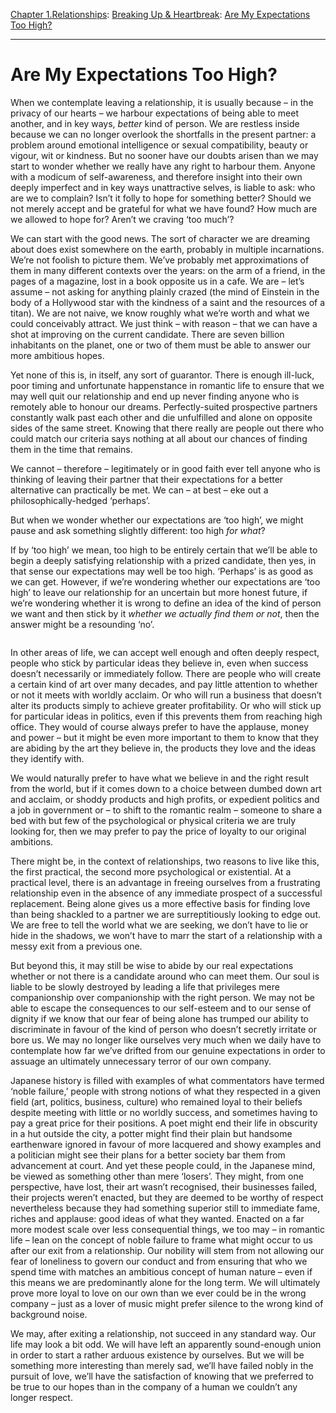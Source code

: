 [Chapter 1.Relationships](https://www.theschooloflife.com/thebookoflife/category/relationships/): [Breaking Up & Heartbreak](https://www.theschooloflife.com/thebookoflife/category/relationships/breaking-up-heartbreak/): [Are My Expectations Too High?](https://www.theschooloflife.com/thebookoflife/are-my-expectations-too-high/)

* * *

# Are My Expectations Too High?

When we contemplate leaving a relationship, it is usually because – in the privacy of our hearts – we harbour expectations of being able to meet another, and in key ways, _better_ kind of person. We are restless inside because we can no longer overlook the shortfalls in the present partner: a problem around emotional intelligence or sexual compatibility, beauty or vigour, wit or kindness. But no sooner have our doubts arisen than we may start to wonder whether we really have any right to harbour them. Anyone with a modicum of self-awareness, and therefore insight into their own deeply imperfect and in key ways unattractive selves, is liable to ask: who are we to complain? Isn’t it folly to hope for something better? Should we not merely accept and be grateful for what we have found? How much are we allowed to hope for? Aren’t we craving ‘too much’?&nbsp;

We can start with the good news. The sort of character we are dreaming about does exist somewhere on the earth, probably in multiple incarnations. We’re not foolish to picture them. We’ve probably met approximations of them in many different contexts over the years: on the arm of a friend, in the pages of a magazine, lost in a book opposite us in a cafe. We are – let’s assume – not asking for anything plainly crazed (the mind of Einstein in the body of a Hollywood star with the kindness of a saint and the resources of a titan). We are not naive, we know roughly what we’re worth and what we could conceivably attract. We just think – with reason – that we can have a shot at improving on the current candidate. There are seven billion inhabitants on the planet, one or two of them must be able to answer our more ambitious hopes.

Yet none of this is, in itself, any sort of guarantor. There is enough ill-luck, poor timing and unfortunate happenstance in romantic life to ensure that we may well quit our relationship and end up never finding anyone who is remotely able to honour our dreams. Perfectly-suited prospective partners constantly walk past each other and die unfulfilled and alone on opposite sides of the same street. Knowing that there really are people out there who could match our criteria says nothing at all about our chances of finding them in the time that remains.&nbsp;

We cannot – therefore – legitimately or in good faith ever tell anyone who is thinking of leaving their partner that their expectations for a better alternative can practically be met. We can – at best – eke out a philosophically-hedged ‘perhaps’.

But when we wonder whether our expectations are ‘too high’, we might pause and ask something slightly different: too high _for what_?

If by ‘too high’ we mean, too high to be entirely certain that we’ll be able to begin a deeply satisfying relationship with a prized candidate, then yes, in that sense our expectations may well be too high. ‘Perhaps’ is as good as we can get. However, if we’re wondering whether our expectations are ‘too high’ to leave our relationship for an uncertain but more honest future, if we’re wondering whether it is wrong to define an idea of the kind of person we want and then stick by it _whether we actually find them or not_, then the answer might be a resounding ‘no’.

<figure class="aligncenter"><img src="https://www.theschooloflife.com/thebookoflife/wp-content/uploads/2019/11/hot-web.jpg" alt="" class="wp-image-23806" srcset="https://www.theschooloflife.com/thebookoflife/wp-content/uploads/2019/11/hot-web.jpg 700w, https://www.theschooloflife.com/thebookoflife/wp-content/uploads/2019/11/hot-web-300x200.jpg 300w" sizes="(max-width: 700px) 100vw, 700px"></figure>

In other areas of life, we can accept well enough and often deeply respect, people who stick by particular ideas they believe in, even when success doesn’t necessarily or immediately follow. There are people who will create a certain kind of art over many decades, and pay little attention to whether or not it meets with worldly acclaim. Or who will run a business that doesn’t alter its products simply to achieve greater profitability. Or who will stick up for particular ideas in politics, even if this prevents them from reaching high office. They would of course always prefer to have the applause, money and power – but it might be even more important to them to know that they are abiding by the art they believe in, the products they love and the ideas they identify with.

We would naturally prefer to have what we believe in and the right result from the world, but if it comes down to a choice between dumbed down art and acclaim, or shoddy products and high profits, or expedient politics and a job in government or – to shift to the romantic realm – someone to share a bed with but few of the psychological or physical criteria we are truly looking for, then we may prefer to pay the price of loyalty to our original ambitions.&nbsp;

There might be, in the context of relationships, two reasons to live like this, the first practical, the second more psychological or existential. At a practical level, there is an advantage in freeing ourselves from a frustrating relationship even in the absence of any immediate prospect of a successful replacement. Being alone gives us a more effective basis for finding love than being shackled to a partner we are surreptitiously looking to edge out. We are free to tell the world what we are seeking, we don’t have to lie or hide in the shadows, we won’t have to marr the start of a relationship with a messy exit from a previous one.

But beyond this, it may still be wise to abide by our real expectations whether or not there is a candidate around who can meet them. Our soul is liable to be slowly destroyed by leading a life that privileges mere companionship over companionship with the right person. We may not be able to escape the consequences to our self-esteem and to our sense of dignity if we know that our fear of being alone has trumped our ability to discriminate in favour of the kind of person who doesn’t secretly irritate or bore us. We may no longer like ourselves very much when we daily have to contemplate how far we’ve drifted from our genuine expectations in order to assuage an ultimately unnecessary terror of our own company.

Japanese history is filled with examples of what commentators have termed ‘noble failure,’ people with strong notions of what they respected in a given field (art, politics, business, culture) who remained loyal to their beliefs despite meeting with little or no worldly success, and sometimes having to pay a great price for their positions. A poet might end their life in obscurity in a hut outside the city, a potter might find their plain but handsome earthenware ignored in favour of more lacquered and showy examples and a politician might see their plans for a better society bar them from advancement at court. And yet these people could, in the Japanese mind, be viewed as something other than mere ‘losers’. They might, from one perspective, have lost, their art wasn’t recognised, their businesses failed, their projects weren’t enacted, but they are deemed to be worthy of respect nevertheless because they had something superior still to immediate fame, riches and applause: good ideas of what they wanted. Enacted on a far more modest scale over less consequential things, we too may – in romantic life – lean on the concept of noble failure to frame what might occur to us after our exit from a relationship. Our nobility will stem from not allowing our fear of loneliness to govern our conduct and from ensuring that who we spend time with matches an ambitious concept of human nature – even if this means we are predominantly alone for the long term. We will ultimately prove more loyal to love on our own than we ever could be in the wrong company – just as a lover of music might prefer silence to the wrong kind of background noise.

We may, after exiting a relationship, not succeed in any standard way. Our life may look a bit odd. We will have left an apparently sound-enough union in order to start a rather arduous existence by ourselves. But we will be something more interesting than merely sad, we’ll have failed nobly in the pursuit of love, we’ll have the satisfaction of knowing that we preferred to be true to our hopes than in the company of a human we couldn’t any longer respect.
